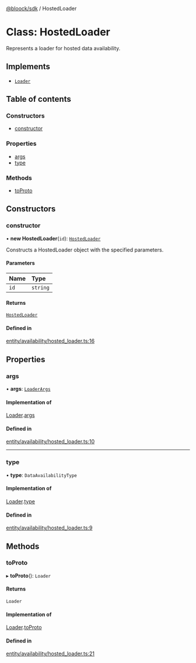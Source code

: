 [@bloock/sdk](../index.md) / HostedLoader

# Class: HostedLoader

Represents a loader for hosted data availability.

## Implements

- [`Loader`](../interfaces/Loader.md)

## Table of contents

### Constructors

- [constructor](HostedLoader.md#constructor)

### Properties

- [args](HostedLoader.md#args)
- [type](HostedLoader.md#type)

### Methods

- [toProto](HostedLoader.md#toproto)

## Constructors

### constructor

• **new HostedLoader**(`id`): [`HostedLoader`](HostedLoader.md)

Constructs a HostedLoader object with the specified parameters.

#### Parameters

| Name | Type |
| :------ | :------ |
| `id` | `string` |

#### Returns

[`HostedLoader`](HostedLoader.md)

#### Defined in

[entity/availability/hosted_loader.ts:16](https://github.com/bloock/bloock-sdk/blob/dcd4dc7/languages/js/src/entity/availability/hosted_loader.ts#L16)

## Properties

### args

• **args**: [`LoaderArgs`](LoaderArgs.md)

#### Implementation of

[Loader](../interfaces/Loader.md).[args](../interfaces/Loader.md#args)

#### Defined in

[entity/availability/hosted_loader.ts:10](https://github.com/bloock/bloock-sdk/blob/dcd4dc7/languages/js/src/entity/availability/hosted_loader.ts#L10)

___

### type

• **type**: `DataAvailabilityType`

#### Implementation of

[Loader](../interfaces/Loader.md).[type](../interfaces/Loader.md#type)

#### Defined in

[entity/availability/hosted_loader.ts:9](https://github.com/bloock/bloock-sdk/blob/dcd4dc7/languages/js/src/entity/availability/hosted_loader.ts#L9)

## Methods

### toProto

▸ **toProto**(): `Loader`

#### Returns

`Loader`

#### Implementation of

[Loader](../interfaces/Loader.md).[toProto](../interfaces/Loader.md#toproto)

#### Defined in

[entity/availability/hosted_loader.ts:21](https://github.com/bloock/bloock-sdk/blob/dcd4dc7/languages/js/src/entity/availability/hosted_loader.ts#L21)
